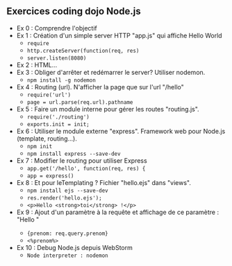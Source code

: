 Exercices coding dojo Node.js
--------------------------

- Ex 0 : Comprendre l'objectif
- Ex 1 : Création d'un simple server HTTP "app.js" qui affiche Hello World
	- `require`
	- `http.createServer(function(req, res)`
	- `server.listen(8080)`
- Ex 2 : HTML...
- Ex 3 : Obliger d'arrêter et redémarrer le server? Utiliser nodemon.
	- `npm install -g nodemon`
- Ex 4 : Routing (url). N'afficher la page que sur l'url "/hello"
	- `require('url')`
	- `page = url.parse(req.url).pathname`
- Ex 5 : Faire un module interne pour gérer les routes "routing.js".
	- `require('./routing')`
	- `exports.init = init;`
- Ex 6 : Utiliser le module externe "express". Framework web pour Node.js (template, routing...).
	- `npm init`
	- `npm install express --save-dev`
- Ex 7 : Modifier le routing pour utiliser Express
	- `app.get('/hello', function(req, res) {`
	- `app = express()`
- Ex 8 : Et pour leTemplating ? Fichier "hello.ejs" dans "views".
	- `npm install ejs --save-dev`
	- `res.render('hello.ejs');`
	- `<p>Hello <strong>toi</strong> !</p>`
- Ex 9 : Ajout d'un paramètre à la requête et affichage de ce paramètre : "Hello <Prenom>"
	- `{prenom: req.query.prenom}`
	- `<%prenom%>`
- Ex 10 : Debug Node.js depuis WebStorm
	- `Node interpreter : nodemon`